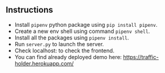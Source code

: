 ## Instructions

- Install `pipenv` python package using `pip install pipenv`.
- Create a new env shell using command `pipenv shell`.
- Install all the packages using `pipenv install`.
- Run `server.py` to launch the server.
- Check localhost:<supplied port> to check the frontend.
- You can find already deployed demo here: https://traffic-holder.herokuapp.com/